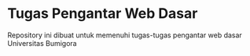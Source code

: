 # Tugas Pengantar Web Dasar
Repository ini dibuat untuk memenuhi tugas-tugas pengantar web dasar Universitas Bumigora
